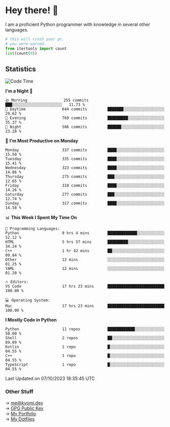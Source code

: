 # Hey there! 👋

I am a proficient Python programmer with knowledge in several other languages.

```py
# this will crash your pc.
# you were warned.
from itertools import count
list(count(0))
```

## Statistics
<!--START_SECTION:waka-->
![Code Time](http://img.shields.io/badge/Code%20Time-477%20hrs%2028%20mins-blue)

**I'm a Night 🦉** 

```text
🌞 Morning                255 commits         ███░░░░░░░░░░░░░░░░░░░░░░   11.73 % 
🌆 Daytime                644 commits         ███████░░░░░░░░░░░░░░░░░░   29.62 % 
🌃 Evening                769 commits         █████████░░░░░░░░░░░░░░░░   35.37 % 
🌙 Night                  506 commits         ██████░░░░░░░░░░░░░░░░░░░   23.28 % 
```
📅 **I'm Most Productive on Monday** 

```text
Monday                   337 commits         ████░░░░░░░░░░░░░░░░░░░░░   15.50 % 
Tuesday                  335 commits         ████░░░░░░░░░░░░░░░░░░░░░   15.41 % 
Wednesday                323 commits         ████░░░░░░░░░░░░░░░░░░░░░   14.86 % 
Thursday                 275 commits         ███░░░░░░░░░░░░░░░░░░░░░░   12.65 % 
Friday                   310 commits         ████░░░░░░░░░░░░░░░░░░░░░   14.26 % 
Saturday                 277 commits         ███░░░░░░░░░░░░░░░░░░░░░░   12.74 % 
Sunday                   317 commits         ████░░░░░░░░░░░░░░░░░░░░░   14.58 % 
```


📊 **This Week I Spent My Time On** 

```text
💬 Programming Languages: 
Python                   9 hrs 4 mins        █████████████░░░░░░░░░░░░   52.12 % 
HTML                     5 hrs 57 mins       █████████░░░░░░░░░░░░░░░░   34.24 % 
C++                      1 hr 42 mins        ██░░░░░░░░░░░░░░░░░░░░░░░   09.84 % 
Other                    13 mins             ░░░░░░░░░░░░░░░░░░░░░░░░░   01.25 % 
YAML                     12 mins             ░░░░░░░░░░░░░░░░░░░░░░░░░   01.20 % 

🔥 Editors: 
VS Code                  17 hrs 23 mins      █████████████████████████   100.00 % 

💻 Operating System: 
Mac                      17 hrs 23 mins      █████████████████████████   100.00 % 
```

**I Mostly Code in Python** 

```text
Python                   11 repos            ████████████░░░░░░░░░░░░░   50.00 % 
Shell                    2 repos             ██░░░░░░░░░░░░░░░░░░░░░░░   09.09 % 
Kotlin                   1 repo              █░░░░░░░░░░░░░░░░░░░░░░░░   04.55 % 
C++                      1 repo              █░░░░░░░░░░░░░░░░░░░░░░░░   04.55 % 
TypeScript               1 repo              █░░░░░░░░░░░░░░░░░░░░░░░░   04.55 % 
```




 Last Updated on 07/10/2023 18:35:45 UTC
<!--END_SECTION:waka-->

### Other Stuff

→ [me@kyomi.dev](mailto:me@kyomi.dev)\
→ [GPG Public Key](https://github.com/bitterteriyaki.gpg)\
→ [My Portfolio](https://kyomi.dev)\
→ [My Dotfiles](https://github.com/bitterteriyaki/dotfiles)
